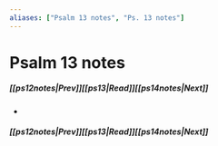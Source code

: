 ```yaml
---
aliases: ["Psalm 13 notes", "Ps. 13 notes"]
---
```

# Psalm 13 notes
##### <span class=arrow-left></span>[[ps12notes|Prev]]<span class=navigation-separator></span>[[ps13|Read]]<span class=navigation-separator></span>[[ps14notes|Next]]<span class=arrow-right></span>
- 
##### <span class=arrow-left></span>[[ps12notes|Prev]]<span class=navigation-separator></span>[[ps13|Read]]<span class=navigation-separator></span>[[ps14notes|Next]]<span class=arrow-right></span>